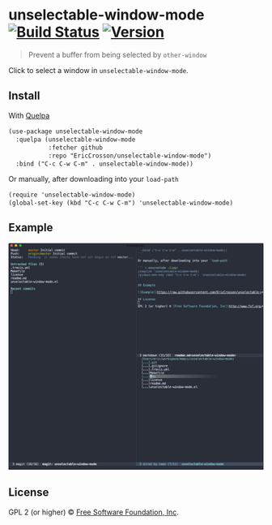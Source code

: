 # unselectable-window-mode [![Build Status](https://travis-ci.org/EricCrosson/unselectable-window-mode.svg?branch=master)](https://travis-ci.org/EricCrosson/unselectable-window-mode)  [![Version](https://img.shields.io/github/tag/EricCrosson/unselectable-window-mode.svg)](https://github.com/EricCrosson/unselectable-window-mode/releases)

> Prevent a buffer from being selected by `other-window`

Click to select a window in `unselectable-window-mode`.

## Install

With [Quelpa](https://framagit.org/steckerhalter/quelpa)

``` {.sourceCode .lisp}
(use-package unselectable-window-mode
  :quelpa (unselectable-window-mode
           :fetcher github
           :repo "EricCrosson/unselectable-window-mode")
  :bind ("C-c C-w C-m" . unselectable-window-mode))
```

Or manually, after downloading into your `load-path`

``` {.sourceCode .lisp}
(require 'unselectable-window-mode)
(global-set-key (kbd "C-c C-w C-m") 'unselectable-window-mode)
```

## Example

![Example](https://raw.githubusercontent.com/EricCrosson/unselectable-window-mode/master/img/demo.gif)

## License

GPL 2 (or higher) © [Free Software Foundation, Inc](http://www.fsf.org/about).
